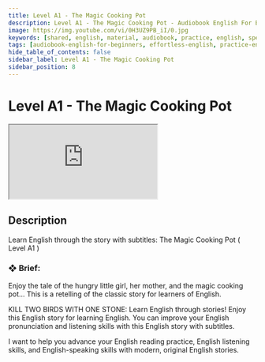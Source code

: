 ```yaml
---
title: Level A1 - The Magic Cooking Pot
description: Level A1 - The Magic Cooking Pot - Audiobook English For Beginners
image: https://img.youtube.com/vi/0H3UZ9PB_iI/0.jpg
keywords: [shared, english, material, audiobook, practice, english, speaking]
tags: [audiobook-english-for-beginners, effortless-english, practice-english-speaking]
hide_table_of_contents: false
sidebar_label: Level A1 - The Magic Cooking Pot
sidebar_position: 8
---
```


# Level A1 - The Magic Cooking Pot

<div class="video-container">
<iframe src="https://www.youtube.com/embed/0H3UZ9PB_iI?controls=0" title="YouTube video player"></iframe>
<a href="https://www.youtube.com/watch?list=PL___7gkXqjbx7FtKf1v6aTPhzl-k6J3qW&v=0H3UZ9PB_iI" target="_blank"></a>
</div>

## Description

Learn English through the story with subtitles: The Magic Cooking Pot ( Level A1 )

### ❖ Brief:

Enjoy the tale of the hungry little girl, her mother, and the magic cooking pot... This is a retelling of the classic story for learners of English.

KILL TWO BIRDS WITH ONE STONE: Learn English through stories! Enjoy this English story for learning English. You can improve your English pronunciation and listening skills with this English story with subtitles.

I want to help you advance your English reading practice, English listening skills, and English-speaking skills with modern, original English stories.